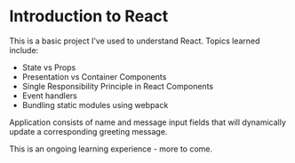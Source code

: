 # Introduction to React
This is a basic project I've used to understand React. Topics learned include:
 - State vs Props
 - Presentation vs Container Components
 - Single Responsibility Principle in React Components
 - Event handlers
 - Bundling static modules using webpack

Application consists of name and message input fields that will dynamically update a corresponding greeting message.

This is an ongoing learning experience - more to come.
